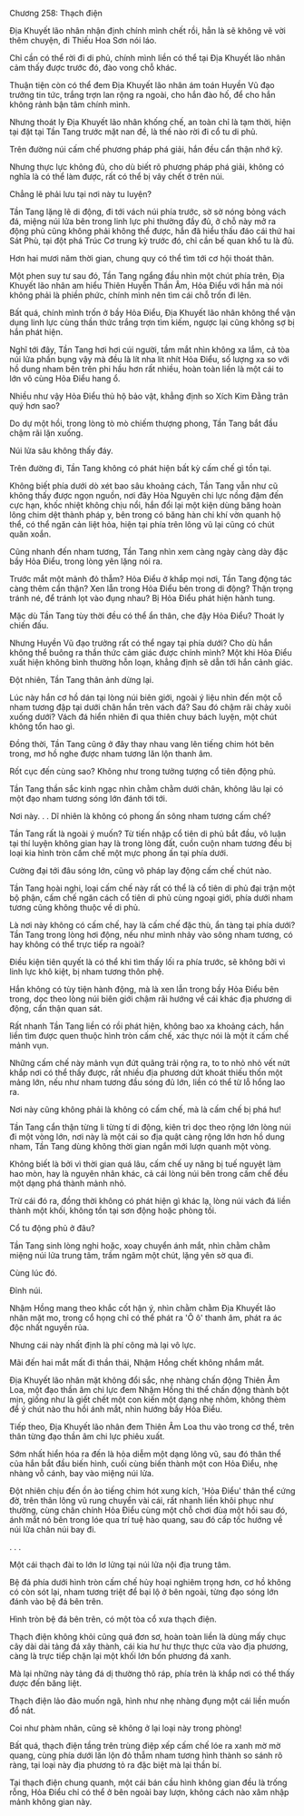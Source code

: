 




Chương 258: Thạch điện


Địa Khuyết lão nhân nhận định chính mình chết rồi, hẳn là sẽ không vẽ vời thêm chuyện, đi Thiếu Hoa Sơn nói láo.

Chỉ cần có thể rời đi di phủ, chính mình liền có thể tại Địa Khuyết lão nhân cảm thấy được trước đó, đào vong chỗ khác.

Thuận tiện còn có thể đem Địa Khuyết lão nhân ám toán Huyền Vũ đạo trưởng tin tức, trắng trợn lan rộng ra ngoài, cho hắn đào hố, để cho hắn không rảnh bận tâm chính mình.

Nhưng thoát ly Địa Khuyết lão nhân khống chế, an toàn chỉ là tạm thời, hiện tại đặt tại Tần Tang trước mặt nan đề, là thế nào rời đi cổ tu di phủ.

Trên đường núi cấm chế phương pháp phá giải, hắn đều cẩn thận nhớ kỹ.

Nhưng thực lực không đủ, cho dù biết rõ phương pháp phá giải, không có nghĩa là có thể làm được, rất có thể bị vây chết ở trên núi.

Chẳng lẽ phải lưu tại nơi này tu luyện?

Tần Tang lặng lẽ di động, đi tới vách núi phía trước, sờ sờ nóng bỏng vách đá, miệng núi lửa bên trong linh lực phi thường đầy đủ, ở chỗ này mở ra động phủ cũng không phải không thể được, hắn đã hiểu thấu đáo cái thứ hai Sát Phù, tại đột phá Trúc Cơ trung kỳ trước đó, chỉ cần bế quan khổ tu là đủ.

Hơn hai mươi năm thời gian, chung quy có thể tìm tới cơ hội thoát thân.

Một phen suy tư sau đó, Tần Tang ngẩng đầu nhìn một chút phía trên, Địa Khuyết lão nhân am hiểu Thiên Huyễn Thần Âm, Hỏa Điểu với hắn mà nói không phải là phiền phức, chính mình nên tìm cái chỗ trốn đi lên.

Bất quá, chính mình trốn ở bầy Hỏa Điểu, Địa Khuyết lão nhân không thể vận dụng linh lực cùng thần thức trắng trợn tìm kiếm, ngược lại cũng không sợ bị hắn phát hiện.

Nghĩ tới đây, Tần Tang hơi hơi cúi người, tầm mắt nhìn không xa lắm, cả tòa núi lửa phần bụng vậy mà đều là lít nha lít nhít Hỏa Điểu, số lượng xa so với hồ dung nham bên trên phi hầu hơn rất nhiều, hoàn toàn liền là một cái to lớn vô cùng Hỏa Điểu hang ổ.

Nhiều như vậy Hỏa Điểu thủ hộ bảo vật, khẳng định so Xích Kim Đằng trân quý hơn sao?

Do dự một hồi, trong lòng tò mò chiếm thượng phong, Tần Tang bắt đầu chậm rãi lặn xuống.

Núi lửa sâu không thấy đáy.

Trên đường đi, Tần Tang không có phát hiện bất kỳ cấm chế gì tồn tại.

Không biết phía dưới dò xét bao sâu khoảng cách, Tần Tang vẫn như cũ không thấy được ngọn nguồn, nơi đây Hỏa Nguyên chi lực nồng đậm đến cực hạn, khốc nhiệt không chịu nổi, hắn đổi lại một kiện dùng băng hoàn lông chim dệt thành pháp y, bên trong có băng hàn chi khí vờn quanh hộ thể, có thể ngăn cản liệt hỏa, hiện tại phía trên lông vũ lại cũng có chút quăn xoắn.

Cũng nhanh đến nham tương, Tần Tang nhìn xem càng ngày càng dày đặc bầy Hỏa Điểu, trong lòng yên lặng nói ra.

Trước mắt một mảnh đỏ thẫm? Hỏa Điểu ở khắp mọi nơi, Tần Tang động tác càng thêm cẩn thận? Xen lẫn trong Hỏa Điểu bên trong di động? Thận trọng tránh né, để tránh lọt vào đụng nhau? Bị Hỏa Điểu phát hiện hành tung.

Mặc dù Tần Tang tùy thời đều có thể ẩn thân, che đậy Hỏa Điểu? Thoát ly chiến đấu.

Nhưng Huyền Vũ đạo trưởng rất có thể ngay tại phía dưới? Cho dù hắn không thể buông ra thần thức cảm giác được chính mình? Một khi Hỏa Điểu xuất hiện không bình thường hỗn loạn, khẳng định sẽ dẫn tới hắn cảnh giác.

Đột nhiên, Tần Tang thân ảnh dừng lại.

Lúc này hắn cơ hồ dán tại lòng núi biên giới, ngoài ý liệu nhìn đến một cỗ nham tương đập tại dưới chân hắn trên vách đá? Sau đó chậm rãi chảy xuôi xuống dưới? Vách đá hiển nhiên đi qua thiên chuy bách luyện, một chút không tổn hao gì.

Đồng thời, Tần Tang cũng ở đây thay nhau vang lên tiếng chim hót bên trong, mơ hồ nghe được nham tương lăn lộn thanh âm.

Rốt cục đến cùng sao? Không như trong tưởng tượng cổ tiên động phủ.

Tần Tang thần sắc kinh ngạc nhìn chằm chằm dưới chân, không lâu lại có một đạo nham tương sóng lớn đánh tới tới.

Nơi này. . . Dĩ nhiên là không có phong ấn sông nham tương cấm chế?

Tần Tang rất là ngoài ý muốn? Từ tiến nhập cổ tiên di phủ bắt đầu, vô luận tại thí luyện không gian hay là trong lòng đất, cuồn cuộn nham tương đều bị loại kia hình tròn cấm chế một mực phong ấn tại phía dưới.

Cường đại tới đâu sóng lớn, cũng vô pháp lay động cấm chế chút nào.

Tần Tang hoài nghi, loại cấm chế này rất có thể là cổ tiên di phủ đại trận một bộ phận, cấm chế ngăn cách cổ tiên di phủ cùng ngoại giới, phía dưới nham tương cũng không thuộc về di phủ.

Là nơi này không có cấm chế, hay là cấm chế đặc thù, ẩn tàng tại phía dưới? Tần Tang trong lòng hơi động, nếu như mình nhảy vào sông nham tương, có hay không có thể trực tiếp ra ngoài?

Điều kiện tiên quyết là có thể khi tìm thấy lối ra phía trước, sẽ không bởi vì linh lực khô kiệt, bị nham tương thôn phệ.

Hắn không có tùy tiện hành động, mà là xen lẫn trong bầy Hỏa Điểu bên trong, dọc theo lòng núi biên giới chậm rãi hướng về cái khác địa phương di động, cẩn thận quan sát.

Rất nhanh Tần Tang liền có rồi phát hiện, không bao xa khoảng cách, hắn liền tìm được quen thuộc hình tròn cấm chế, xác thực nói là một ít cấm chế mảnh vụn.

Những cấm chế này mảnh vụn đứt quãng trải rộng ra, to to nhỏ nhỏ vết nứt khắp nơi có thể thấy được, rất nhiều địa phương dứt khoát thiếu thốn một mảng lớn, nếu như nham tương đầu sóng đủ lớn, liền có thể từ lỗ hổng lao ra.

Nơi này cũng không phải là không có cấm chế, mà là cấm chế bị phá hư!

Tần Tang cẩn thận từng li từng tí di động, kiên trì dọc theo rộng lớn lòng núi đi một vòng lớn, nơi này là một cái so địa quật càng rộng lớn hơn hồ dung nham, Tần Tang dùng không thời gian ngắn mới lượn quanh một vòng.

Không biết là bởi vì thời gian quá lâu, cấm chế uy năng bị tuế nguyệt làm hao mòn, hay là nguyên nhân khác, cả cái lòng núi bên trong cấm chế đều một dạng phá thành mảnh nhỏ.

Trừ cái đó ra, đồng thời không có phát hiện gì khác lạ, lòng núi vách đá liền thành một khối, không tồn tại sơn động hoặc phòng tối.

Cổ tu động phủ ở đâu?

Tần Tang sinh lòng nghi hoặc, xoay chuyển ánh mắt, nhìn chằm chằm miệng núi lửa trung tâm, trầm ngâm một chút, lặng yên sờ qua đi.

Cùng lúc đó.

Đỉnh núi.

Nhậm Hồng mang theo khắc cốt hận ý, nhìn chằm chằm Địa Khuyết lão nhân mặt mo, trong cổ họng chỉ có thể phát ra 'Ô ô' thanh âm, phát ra ác độc nhất nguyền rủa.

Nhưng cái này nhất định là phí công mà lại vô lực.

Mãi đến hai mắt mất đi thần thái, Nhậm Hồng chết không nhắm mắt.

Địa Khuyết lão nhân mặt không đổi sắc, nhẹ nhàng chấn động Thiên Âm Loa, một đạo thần âm chi lực đem Nhậm Hồng thi thể chấn động thành bột mịn, giống như là giết chết một con kiến một dạng nhẹ nhõm, không thèm để ý chút nào thu hồi ánh mắt, nhìn hướng bầy Hỏa Điểu.

Tiếp theo, Địa Khuyết lão nhân đem Thiên Âm Loa thu vào trong cơ thể, trên thân từng đạo thần âm chi lực phiêu xuất.

Sớm nhất hiển hóa ra đến là hỏa diễm một dạng lông vũ, sau đó thân thể của hắn bắt đầu biến hình, cuối cùng biến thành một con Hỏa Điểu, nhẹ nhàng vỗ cánh, bay vào miệng núi lửa.

Đột nhiên chịu đến ồn ào tiếng chim hót xung kích, 'Hỏa Điểu' thân thể cứng đờ, trên thân lông vũ rung chuyển vài cái, rất nhanh liền khôi phục như thường, cùng chân chính Hỏa Điểu cùng một chỗ chơi đùa một hồi sau đó, ánh mắt nó bên trong lóe qua trí tuệ hào quang, sau đó cấp tốc hướng về núi lửa chân núi bay đi.

. . .

Một cái thạch đài to lớn lơ lửng tại núi lửa nội địa trung tâm.

Bệ đá phía dưới hình tròn cấm chế hủy hoại nghiêm trọng hơn, cơ hồ không có còn sót lại, nham tương triệt để bại lộ ở bên ngoài, từng đạo sóng lớn đánh vào bệ đá bên trên.

Hình tròn bệ đá bên trên, có một tòa cổ xưa thạch điện.

Thạch điện không khỏi cũng quá đơn sơ, hoàn toàn liền là dùng mấy chục cây dài dài tảng đá xây thành, cái kia hư hư thực thực cửa vào địa phương, càng là trực tiếp chặn lại một khối lớn bốn phương đá xanh.

Mà lại những này tảng đá dị thường thô ráp, phía trên là khắp nơi có thể thấy được đến băng liệt.

Thạch điện lảo đảo muốn ngã, hình như nhẹ nhàng đụng một cái liền muốn đổ nát.

Coi như phàm nhân, cũng sẽ không ở lại loại này trong phòng!

Bất quá, thạch điện tầng trên trùng điệp xếp cấm chế lóe ra xanh mờ mờ quang, cùng phía dưới lăn lộn đỏ thẫm nham tương hình thành so sánh rõ ràng, tại loại này địa phương tỏ ra đặc biệt mà lại thần bí.

Tại thạch điện chung quanh, một cái bán cầu hình không gian đều là trống rỗng, Hỏa Điểu chỉ có thể ở bên ngoài bay lượn, không cách nào xâm nhập mảnh không gian này.




